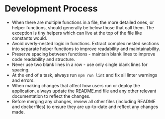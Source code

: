 # Development Process
- When there are multiple functions in a file, the more detailed ones, or helper functions, should generally be below those that call them. The exception is tiny helpers which can live at the top of the file like constants would.
- Avoid overly-nested logic in functions. Extract complex nested sections into separate helper functions to improve readability and maintainability.
- Preserve spacing between functions - maintain blank lines to improve code readability and structure.
- Never use two blank lines in a row - use only single blank lines for spacing.
- At the end of a task, always run `npm run lint` and fix all linter warnings and errors.
- When making changes that affect how users run or deploy the application, always update the README.md file and any other relevant documentation to reflect the changes.
- Before merging any changes, review all other files (including README and dockerfiles) to ensure they are up-to-date and reflect any changes made.
